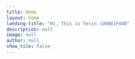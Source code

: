 ```yaml
---
title: Home
layout: home
landing-title: "Hi, This is Yerin.\U0001F44B"
description: null
image: null
author: null
show_tile: false
---
```


